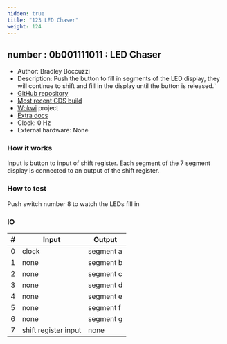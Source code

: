 ```yaml
---
hidden: true
title: "123 LED Chaser"
weight: 124
---
```


## number : 0b001111011 : LED Chaser

* Author: Bradley Boccuzzi
* Description: Push the button to fill in segments of the LED display, they will continue to shift and fill in the display until the button is released.`
* [GitHub repository](https://github.com/DaveyPocket/chaser_tt2)
* [Most recent GDS build](https://github.com/DaveyPocket/chaser_tt2/actions/runs/3599130372)
* [Wokwi](https://wokwi.com/projects/341178481588044372) project
* [Extra docs]()
* Clock: 0 Hz
* External hardware: None



### How it works

Input is button to input of shift register. Each segment of the 7 segment display is connected to an output of the shift register.

### How to test

Push switch number 8 to watch the LEDs fill in

### IO

| # | Input        | Output       |
|---|--------------|--------------|
| 0 | clock  | segment a |
| 1 | none  | segment b |
| 2 | none  | segment c |
| 3 | none  | segment d |
| 4 | none  | segment e |
| 5 | none  | segment f |
| 6 | none  | segment g |
| 7 | shift register input  | none |
